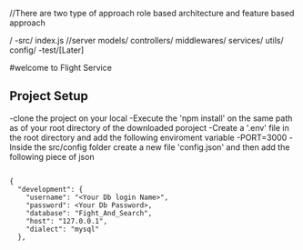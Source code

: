 //There are two type of approach role based architecture and feature based approach

/
 -src/
 index.js //server
 models/
 controllers/
 middlewares/
 services/
 utils/
 config/
-test/[Later]

#welcome to Flight Service

## Project Setup
-clone the project on your local
-Execute the 'npm install' on the same path as of your root directory of the downloaded poroject
-Create a '.env' file in the root directory and add the following enviroment variable 
-PORT=3000
-Inside the src/config folder create a new file 'config.json' and then add the following piece of json

```

{
  "development": {
    "username": "<Your Db login Name>",
    "password": <Your Db Password>,
    "database": "Fight_And_Search",
    "host": "127.0.0.1",
    "dialect": "mysql"
  },
 



```
